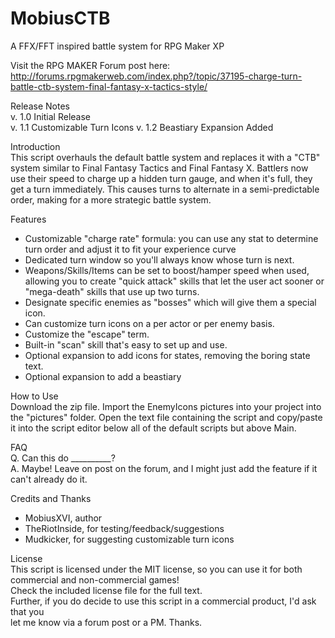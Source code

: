 ﻿# MobiusCTB
A FFX/FFT inspired battle system for RPG Maker XP

Visit the RPG MAKER Forum post here:  
http://forums.rpgmakerweb.com/index.php?/topic/37195-charge-turn-battle-ctb-system-final-fantasy-x-tactics-style/
 
Release Notes  
v. 1.0    Initial Release  
v. 1.1    Customizable Turn Icons
v. 1.2    Beastiary Expansion Added  
 
Introduction  
This script overhauls the default battle system and replaces it with a "CTB" system similar to Final Fantasy Tactics and Final Fantasy X. 
Battlers now use their speed to charge up a hidden turn gauge, and when it's full, they get a turn immediately. 
This causes turns to alternate in a semi-predictable order, making for a more strategic battle system. 
 
Features  
- Customizable "charge rate" formula: you can use any stat to determine turn order and adjust it to fit your experience curve 
- Dedicated turn window so you'll always know whose turn is next. 
- Weapons/Skills/Items can be set to boost/hamper speed when used, allowing you to create "quick attack" skills that let the user act sooner or "mega-death" skills that use up two turns. 
- Designate specific enemies as "bosses" which will give them a special icon. 
- Can customize turn icons on a per actor or per enemy basis. 
- Customize the "escape" term. 
- Built-in "scan" skill that's easy to set up and use. 
- Optional expansion to add icons for states, removing the boring state text.
- Optional expansion to add a beastiary 
 
How to Use  
Download the zip file. Import the EnemyIcons pictures into your project into the "pictures" folder. 
Open the text file containing the script and copy/paste it into the script editor below all of the default scripts but above Main. 
 
FAQ  
Q. Can this do __________?  
A. Maybe! Leave on post on the forum, and I might just add the feature if it can't already do it. 
  
Credits and Thanks  
- MobiusXVI, author  
- TheRiotInside, for testing/feedback/suggestions  
- Mudkicker, for suggesting customizable turn icons  
 
License  
This script is licensed under the MIT license, so you can use it for both commercial and non-commercial games!  
Check the included license file for the full text.  
Further, if you do decide to use this script in a commercial product, I'd ask that you   
let me know via a forum post or a PM. Thanks.  

